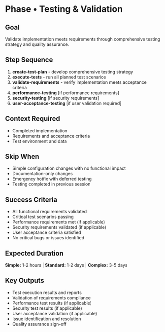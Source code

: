 # Phase • Testing & Validation

## Goal
Validate implementation meets requirements through comprehensive testing strategy and quality assurance.

## Step Sequence
1. **create-test-plan** - develop comprehensive testing strategy
2. **execute-tests** - run all planned test scenarios
3. **validate-requirements** - verify implementation meets acceptance criteria
4. **performance-testing** [if performance requirements]
5. **security-testing** [if security requirements]
6. **user-acceptance-testing** [if user validation required]

## Context Required
- Completed implementation
- Requirements and acceptance criteria
- Test environment and data

## Skip When
- Simple configuration changes with no functional impact
- Documentation-only changes
- Emergency hotfix with deferred testing
- Testing completed in previous session

## Success Criteria
- All functional requirements validated
- Critical test scenarios passing
- Performance requirements met (if applicable)
- Security requirements validated (if applicable)
- User acceptance criteria satisfied
- No critical bugs or issues identified

## Expected Duration
**Simple:** 1-2 hours | **Standard:** 1-2 days | **Complex:** 3-5 days

## Key Outputs
- Test execution results and reports
- Validation of requirements compliance
- Performance test results (if applicable)
- Security test results (if applicable)
- User acceptance validation (if applicable)
- Issue identification and resolution
- Quality assurance sign-off 